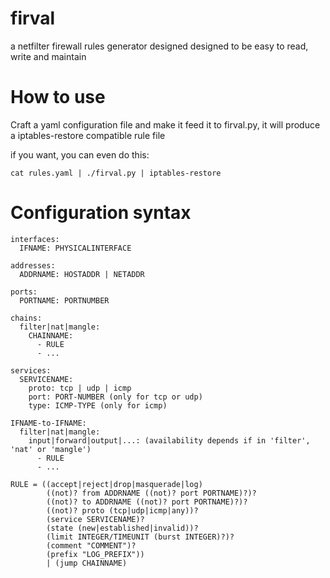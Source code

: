 firval
======

a netfilter firewall rules generator designed designed to be easy to read, write and maintain

How to use
==========

Craft a yaml configuration file and make it feed it to firval.py,
it will produce a iptables-restore compatible rule file

if you want, you can even do this:

    cat rules.yaml | ./firval.py | iptables-restore

Configuration syntax
====================

    interfaces:
      IFNAME: PHYSICALINTERFACE

    addresses:
      ADDRNAME: HOSTADDR | NETADDR

    ports:
      PORTNAME: PORTNUMBER

    chains:
      filter|nat|mangle:
        CHAINNAME:
          - RULE
          - ...

    services:
      SERVICENAME:
        proto: tcp | udp | icmp
        port: PORT-NUMBER (only for tcp or udp)
        type: ICMP-TYPE (only for icmp)

    IFNAME-to-IFNAME:
      filter|nat|mangle:
        input|forward|output|...: (availability depends if in 'filter', 'nat' or 'mangle')
          - RULE
          - ...

    RULE = ((accept|reject|drop|masquerade|log)
            ((not)? from ADDRNAME ((not)? port PORTNAME)?)?
            ((not)? to ADDRNAME ((not)? port PORTNAME)?)?
            ((not)? proto (tcp|udp|icmp|any))?
            (service SERVICENAME)?
            (state (new|established|invalid))?
            (limit INTEGER/TIMEUNIT (burst INTEGER)?)?
            (comment "COMMENT")?
            (prefix "LOG_PREFIX"))
            | (jump CHAINNAME)
